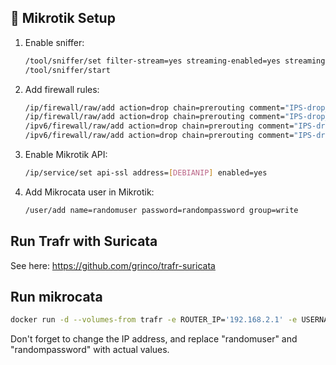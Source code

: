 ## 📡 Mikrotik Setup

1. Enable sniffer:
    ```sh
    /tool/sniffer/set filter-stream=yes streaming-enabled=yes streaming-server=[YOURDEBIANIP]:37008
    /tool/sniffer/start
    ```
2. Add firewall rules:
    ```sh
    /ip/firewall/raw/add action=drop chain=prerouting comment="IPS-drop_in_bad_traffic" src-address-list=ids_blocked
    /ip/firewall/raw/add action=drop chain=prerouting comment="IPS-drop_out_bad_traffic" dst-address-list=ids_blocked
    /ipv6/firewall/raw/add action=drop chain=prerouting comment="IPS-drop_in_bad_traffic" src-address-list=ids_blocked
    /ipv6/firewall/raw/add action=drop chain=prerouting comment="IPS-drop_out_bad_traffic" dst-address-list=ids_blocked
    ```
3. Enable Mikrotik API:
    ```sh
    /ip/service/set api-ssl address=[DEBIANIP] enabled=yes
    ```
4. Add Mikrocata user in Mikrotik:
    ```sh
    /user/add name=randomuser password=randompassword group=write

## Run Trafr with Suricata
See here: https://github.com/grinco/trafr-suricata

## Run mikrocata
```sh
docker run -d --volumes-from trafr -e ROUTER_IP='192.168.2.1' -e USERNAME='randomuser' -e PASSWORD='randompassword' grinco/mikrotik-surikata
```
Don't forget to change the IP address, and replace "randomuser" and "randompassword" with actual values.

